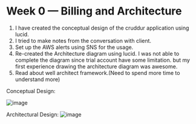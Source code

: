 # Week 0 — Billing and Architecture

1. I have created the conceptual design of the cruddur application using lucid.
2. I tried to make notes from the conversation with client.
3. Set up the AWS alerts using SNS for the usage.
4. Re-created the Architecture diagram using lucid. I was not able to complete the diagram since trial account have some limitation. but my first experience drawing the architecture diagram was awesome.
5. Read about well architect framework.(Need to spend more time to understand more)



Conceptual Design:

![image](https://user-images.githubusercontent.com/13297994/220229587-47654680-2fc6-438d-8d40-60ae82df0ace.png)







Architectural Design:
![image](https://user-images.githubusercontent.com/13297994/220229353-a99323fa-2493-457c-a076-7efd47cb0ceb.png)
